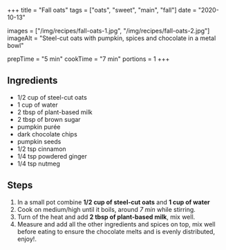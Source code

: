 +++
title = "Fall oats"
tags = ["oats", "sweet", "main", "fall"]
date = "2020-10-13"

images = ["/img/recipes/fall-oats-1.jpg", "/img/recipes/fall-oats-2.jpg"]
imageAlt = "Steel-cut oats with pumpkin, spices and chocolate in a metal bowl"

prepTime = "5 min"
cookTime = "7 min"
portions = 1
+++

<div class="recipe-content">
<div class="ingredients">

## Ingredients  

- 1/2 cup of steel-cut oats
- 1 cup of water
- 2 tbsp of plant-based milk
- 2 tbsp of brown sugar
- pumpkin purée
- dark chocolate chips
- pumpkin seeds
- 1/2 tsp cinnamon
- 1/4 tsp powdered ginger
- 1/4 tsp nutmeg

</div>
<div class="steps">

## Steps

1. In a small pot combine **1/2 cup of steel-cut oats** and **1 cup of water**
2. Cook on medium/high until it boils, around *7 min* while stirring.
3. Turn of the heat and add **2 tbsp of plant-based milk**, mix well.
4. Measure and add all the other ingredients and spices on top, mix well before eating to ensure the chocolate melts and is evenly distributed, enjoy!.

</div>
</div>

